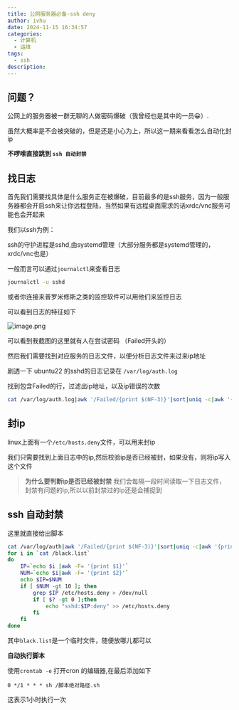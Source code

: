 ```yaml
---
title: 公网服务器必备-ssh deny
author: ivhu
date: 2024-11-15 16:34:57
categories:
  - 计算机
  - 运维
tags:
  - ssh
description:
---
```


## 问题？

公网上的服务器被一群无聊的人做密码爆破（我曾经也是其中的一员😀）.

虽然大概率是不会被突破的，但是还是小心为上，所以这一期来看看怎么自动化封ip

**不啰嗦直接跳到 `ssh 自动封禁`**

## 找日志

首先我们需要找具体是什么服务正在被爆破，目前最多的是ssh服务，因为一般服务器都会开启ssh来让你远程登陆，当然如果有远程桌面需求的话xrdc/vnc服务可能也会开起来

我们以ssh为例：

ssh的守护进程是sshd,由systemd管理（大部分服务都是systemd管理的，xrdc/vnc也是）

一般而言可以通过`journalctl`来查看日志

```sh
journalctl -u sshd
```

或者你连接来普罗米修斯之类的监控软件可以用他们来监控日志

可以看到日志的特征如下

![image.png](https://s2.loli.net/2024/11/15/EXRiTYBGhcILgA8.png)

可以看到我截图的这里就有人在尝试密码 （Failed开头的）

然后我们需要找到对应服务的日志文件，以便分析日志文件来过来ip地址

剧透一下 ubuntu22 的sshd的日志记录在 `/var/log/auth.log`

找到包含Failed的行，过滤出ip地址，以及ip错误的次数

```sh
cat /var/log/auth.log|awk '/Failed/{print $(NF-3)}'|sort|uniq -c|awk '{print $2"="$1;}'
```

## 封ip

linux上面有一个`/etc/hosts.deny`文件，可以用来封ip

我们只需要找到上面日志中的ip,然后校验ip是否已经被封，如果没有，则将ip写入这个文件

> **为什么要判断ip是否已经被封禁**
> 我们会每隔一段时间读取一下日志文件，封禁有问题的ip,所以以前封禁过的ip还是会捕捉到

## ssh 自动封禁

这里就直接给出脚本

```bash
cat /var/log/auth|awk '/Failed/{print $(NF-3)}'|sort|uniq -c|awk '{print $2"="$1;}' > /black.list
for i in `cat /black.list`
do
    IP=`echo $i |awk -F= '{print $1}'`
    NUM=`echo $i|awk -F= '{print $2}'`
    echo $IP=$NUM
    if [ $NUM -gt 10 ]; then
        grep $IP /etc/hosts.deny > /dev/null
        if [ $? -gt 0 ];then
            echo "sshd:$IP:deny" >> /etc/hosts.deny
        fi
    fi
done
```

其中`black.list`是一个临时文件，随便放哪儿都可以

**自动执行脚本**

使用`crontab -e` 打开cron 的编辑器,在最后添加如下

```
0 */1 * * * sh /脚本绝对路径.sh

```

这表示1小时执行一次
